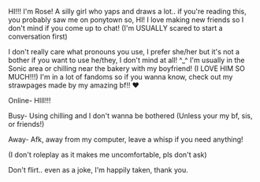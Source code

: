 HI!!! I'm Rose! A silly girl who yaps and draws a lot.. if you're reading this, you probably saw me on ponytown so, HI! I love making new friends so I don't mind if you come up to chat! (I'm USUALLY scared to start a conversation first)

I don't really care what pronouns you use, I prefer she/her but it's not a bother if you want to use he/they, I don't mind at all! ^_^
I'm usually in the Sonic area or chilling near the bakery with my boyfriend! (I LOVE HIM SO MUCH!!!) 
I'm in a lot of fandoms so if you wanna know, check out my strawpages made by my amazing bf!! ❤️ 

Online- HIII!!!

Busy- Using chilling and I don't wanna be bothered (Unless your my bf, sis, or friends!)

Away- Afk, away from my computer, leave a whisp if you need anything!

(I don't roleplay as it makes me uncomfortable, pls don't ask)

Don't flirt.. even as a joke, I'm happily taken, thank you.
